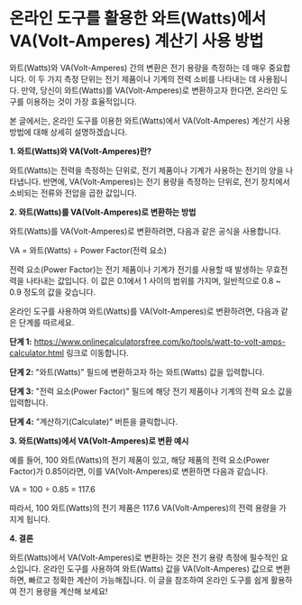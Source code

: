 온라인 도구를 활용한 와트(Watts)에서 VA(Volt-Amperes) 계산기 사용 방법
==================================================

와트(Watts)와 VA(Volt-Amperes) 간의 변환은 전기 용량을 측정하는 데 매우 중요합니다. 이 두 가지 측정 단위는 전기 제품이나 기계의 전력 소비를 나타내는 데 사용됩니다. 만약, 당신이 와트(Watts)를 VA(Volt-Amperes)로 변환하고자 한다면, 온라인 도구를 이용하는 것이 가장 효율적입니다.

본 글에서는, 온라인 도구를 이용한 와트(Watts)에서 VA(Volt-Amperes) 계산기 사용 방법에 대해 상세히 설명하겠습니다.

**1. 와트(Watts)와 VA(Volt-Amperes)란?**

와트(Watts)는 전력을 측정하는 단위로, 전기 제품이나 기계가 사용하는 전기의 양을 나타냅니다. 반면에, VA(Volt-Amperes)는 전기 용량을 측정하는 단위로, 전기 장치에서 소비되는 전류와 전압을 곱한 값입니다.

**2. 와트(Watts)를 VA(Volt-Amperes)로 변환하는 방법**

와트(Watts)를 VA(Volt-Amperes)로 변환하려면, 다음과 같은 공식을 사용합니다.

VA = 와트(Watts) ÷ Power Factor(전력 요소)

전력 요소(Power Factor)는 전기 제품이나 기계가 전기를 사용할 때 발생하는 무효전력을 나타내는 값입니다. 이 값은 0.1에서 1 사이의 범위를 가지며, 일반적으로 0.8 ~ 0.9 정도의 값을 갖습니다.

온라인 도구를 사용하여 와트(Watts)를 VA(Volt-Amperes)로 변환하려면, 다음과 같은 단계를 따르세요.

**단계 1:** <https://www.onlinecalculatorsfree.com/ko/tools/watt-to-volt-amps-calculator.html> 링크로 이동합니다.

**단계 2:** "와트(Watts)" 필드에 변환하고자 하는 와트(Watts) 값을 입력합니다.

**단계 3:** "전력 요소(Power Factor)" 필드에 해당 전기 제품이나 기계의 전력 요소 값을 입력합니다.

**단계 4:** "계산하기(Calculate)" 버튼을 클릭합니다.

**3. 와트(Watts)에서 VA(Volt-Amperes)로 변환 예시**

예를 들어, 100 와트(Watts)의 전기 제품이 있고, 해당 제품의 전력 요소(Power Factor)가 0.85이라면, 이를 VA(Volt-Amperes)로 변환하면 다음과 같습니다.

VA = 100 ÷ 0.85 = 117.6

따라서, 100 와트(Watts)의 전기 제품은 117.6 VA(Volt-Amperes)의 전력 용량을 가지게 됩니다.

**4. 결론**

와트(Watts)에서 VA(Volt-Amperes)로 변환하는 것은 전기 용량 측정에 필수적인 요소입니다. 온라인 도구를 사용하여 와트(Watts) 값을 VA(Volt-Amperes) 값으로 변환하면, 빠르고 정확한 계산이 가능해집니다. 이 글을 참조하여 온라인 도구를 쉽게 활용하여 전기 용량을 계산해 보세요!